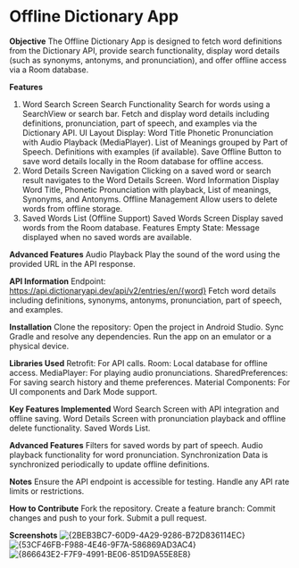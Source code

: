 # Offline Dictionary App

**Objective**
The Offline Dictionary App is designed to fetch word definitions from the Dictionary API, provide search functionality, display word details (such as synonyms, antonyms, and pronunciation), and offer offline access via a Room database.

**Features**
1. Word Search Screen
Search Functionality
Search for words using a SearchView or search bar.
Fetch and display word details including definitions, pronunciation, part of speech, and examples via the Dictionary API.
UI Layout
Display:
Word Title
Phonetic Pronunciation with Audio Playback (MediaPlayer).
List of Meanings grouped by Part of Speech.
Definitions with examples (if available).
Save Offline
Button to save word details locally in the Room database for offline access.
2. Word Details Screen
Navigation
Clicking on a saved word or search result navigates to the Word Details Screen.
Word Information
Display Word Title, Phonetic Pronunciation with playback, List of meanings, Synonyms, and Antonyms.
Offline Management
Allow users to delete words from offline storage.
3. Saved Words List (Offline Support)
Saved Words Screen
Display saved words from the Room database.
Features
Empty State: Message displayed when no saved words are available.

**Advanced Features**
Audio Playback
Play the sound of the word using the provided URL in the API response.

**API Information**
Endpoint: https://api.dictionaryapi.dev/api/v2/entries/en/{word}
Fetch word details including definitions, synonyms, antonyms, pronunciation, part of speech, and examples.

**Installation**
Clone the repository:
Open the project in Android Studio.
Sync Gradle and resolve any dependencies.
Run the app on an emulator or a physical device.

**Libraries Used**
Retrofit: For API calls.
Room: Local database for offline access.
MediaPlayer: For playing audio pronunciations.
SharedPreferences: For saving search history and theme preferences.
Material Components: For UI components and Dark Mode support.

**Key Features Implemented**
Word Search Screen with API integration and offline saving.
Word Details Screen with pronunciation playback and offline delete functionality.
Saved Words List.

**Advanced Features**
Filters for saved words by part of speech.
Audio playback functionality for word pronunciation.
Synchronization
Data is synchronized periodically to update offline definitions.

**Notes**
Ensure the API endpoint is accessible for testing.
Handle any API rate limits or restrictions.

**How to Contribute**
Fork the repository.
Create a feature branch:
Commit changes and push to your fork.
Submit a pull request.


**Screenshots**
![{2BEB3BC7-60D9-4A29-9286-B72D836114EC}](https://github.com/user-attachments/assets/967e1a41-2192-4fd8-baaf-b55367372ebe)
![{53CF46FB-F988-4E46-9F7A-586869AD3AC4}](https://github.com/user-attachments/assets/39cacb3b-b525-4d04-84d9-13fe49150b60)
![{866643E2-F7F9-4991-BE06-851D9A55E8E8}](https://github.com/user-attachments/assets/cad18de3-8224-4446-aff4-a129cec2959f)




